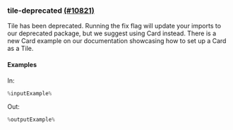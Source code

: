 ### tile-deprecated [(#10821)](https://github.com/patternfly/patternfly-react/pull/10821)

Tile has been deprecated. Running the fix flag will update your imports to our deprecated package, but we suggest using Card instead. There is a new Card example on our documentation showcasing how to set up a Card as a Tile.

#### Examples

In:

```jsx
%inputExample%
```

Out:

```jsx
%outputExample%
```
